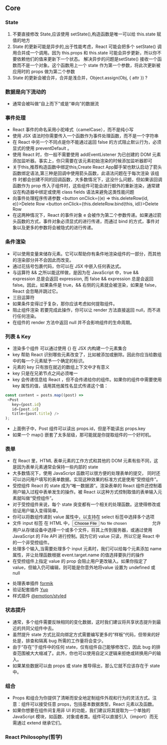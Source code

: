 ## Core

### State
  1. 不要直接修改 State,应该使用 setState(),构造函数是唯一可以给 this.state 赋值的地方
  2. State 的更新可能是异步的,出于性能考虑，React 可能会把多个 setState() 调用合并成一个调用。因为 this.props 和 this.state 可能会异步更新，所以你不要依赖他们的值来更新下一个状态。 
  解决异步的问题是setState() 接收一个函数而不是一个对象。这个函数用上一个 state 作为第一个参数，将此次更新被应用时的 props 做为第二个参数
  3. State 的更新会被合并，合并是浅合并，Object.assign(Obj, { attr }) ?

### 数据是向下流动的
  - 通常会被叫做“自上而下”或是“单向”的数据流

### 事件处理
  - React 事件的命名采用小驼峰式（camelCase），而不是纯小写
  - 使用 JSX 语法时你需要传入一个函数作为事件处理函数，而不是一个字符串
  - 在 React 中另一个不同点是你不能通过返回 false 的方式阻止默认行为，必须显式的使用 preventDefault 。
  - 使用 React 时，你一般不需要使用 addEventListener 为已创建的 DOM 元素添加监听器。事实上，你只需要在该元素初始渲染的时候添加监听器即可
  - 关于this,推荐构造函数中绑定this,Create React App脚手架也默认启动了箭头函数绑定语法,第三种是回调中使用箭头函数，此语法问题在于每次渲染 该组件 时都会创建不同的回调函数，大多数情况下，这没什么问题，但如果该回调函数作为 prop 传入子组件时，这些组件可能会进行额外的重新渲染，通常建议在构造器中绑定或使用 class fields 语法来避免这类性能问题
  - 向事件处理程序传递参数
  <button onClick={(e) => this.deleteRow(id, e)}>Delete Row</button>
  <button onClick={this.deleteRow.bind(this, id)}>Delete Row</button>
  - 在这两种情况下，React 的事件对象 e 会被作为第二个参数传递。如果通过箭头函数的方式，事件对象必须显式的进行传递，而通过 bind 的方式，事件对象以及更多的参数将会被隐式的进行传递。

### 条件渲染
  - 可以使用变量来储存元素。它可以帮助你有条件地渲染组件的一部分，而其他的渲染部分并不会因此而改变。
  - 通过花括号包裹代码，你可以在 JSX 中嵌入任何表达式。
  - 与运算符 && 之所以能这样做，是因为在 JavaScript 中，true && expression 总是会返回 expression, 而 false && expression 总是会返回 false。因此，如果条件是 true，&& 右侧的元素就会被渲染，如果是 false，React 会忽略并跳过它。
  - 三目运算符
  - 如果条件变得过于复杂，那你应该考虑如何提取组件。
  - 阻止组件渲染 若要完成此操作，你可以让 render 方法直接返回 null，而不进行任何渲染。
  - 在组件的 render 方法中返回 null 并不会影响组件的生命周期。

### 列表 & Key
 - 渲染多个组件 可以通过使用 {} 在 JSX 内构建一个元素集合
 - key 帮助 React 识别哪些元素改变了，比如被添加或删除。因此你应当给数组中的每一个元素赋予一个确定的标识。
 - 元素的 key 只有放在就近的数组上下文中才有意义
 - key 只是在兄弟节点之间必须唯一
 - key 会传递信息给 React ，但不会传递给你的组件。如果你的组件中需要使用 key 属性的值，请用其他属性名显式传递这个值：
 ``` javascript
 const content = posts.map((post) =>
  <Post
    key={post.id}
    id={post.id}
    title={post.title} />
 );
 ```
 - 上面例子中，Post 组件可以读出 props.id，但是不能读出 props.key
 - 如果一个 map() 嵌套了太多层级，那可能就是你提取组件的一个好时机。

### 表单
  - 在 React 里，HTML 表单元素的工作方式和其他的 DOM 元素有些不同，这是因为表单元素通常会保持一些内部的 state
  - 大多数情况下，使用 JavaScript 函数可以很方便的处理表单的提交， 同时还可以访问用户填写的表单数据。实现这种效果的标准方式是使用“受控组件”。
  - 受控组件 React 的 state 成为“唯一数据源”。渲染表单的 React 组件还控制着用户输入过程中表单发生的操作。被 React 以这种方式控制取值的表单输入元素就叫做“受控组件”。
  - 对于受控组件来说，每个 state 突变都有一个相关的处理函数。这使得修改或验证用户输入变得简单。
  - 你可以将数组传递到 value 属性中，以支持在 select 标签中选择多个选项
  - 文件 input 标签 在 HTML 中，<input type="file"> 允许用户从存储设备中选择一个或多个文件，将其上传到服务器，或通过使用 JavaScript 的 File API 进行控制。因为它的 value 只读，所以它是 React 中的一个非受控组件。
  - 处理多个输入,当需要处理多个 input 元素时，我们可以给每个元素添加 name 属性，并让处理函数根据 event.target.name 的值选择要执行的操作
  - 在受控组件上指定 value 的 prop 会阻止用户更改输入。如果你指定了 value，但输入仍可编辑，则可能是你意外地将value 设置为 undefined 或 null

  * 处理表单插件 [formik](https://jaredpalmer.com/formik/docs/overview#installation)
  * 验证配套插件 [Yup](https://www.npmjs.com/package/yup)
  * 样式插件 [@emotion/styled](https://www.npmjs.com/package/@emotion/styled)

### 状态提升
  - 通常，多个组件需要反映相同的变化数据，这时我们建议将共享状态提升到最近的共同父组件中去。
  - 虽然提升 state 方式比双向绑定方式需要编写更多的“样板”代码，但带来的好处是，排查和隔离 bug 所需的工作量将会变少。
  - 由于“存在”于组件中的任何 state，仅有组件自己能够修改它，因此 bug 的排查范围被大大缩减了。此外，你也可以使用自定义逻辑来拒绝或转换用户的输入。
  - 如果某些数据可以由 props 或 state 推导得出，那么它就不应该存在于 state 中。

### 组合
  - Props 和组合为你提供了清晰而安全地定制组件外观和行为的灵活方式。注意：组件可以接受任意 props，包括基本数据类型，React 元素以及函数。
  - 如果你想要在组件间复用非 UI 的功能，我们建议将其提取为一个单独的 JavaScript 模块，如函数、对象或者类。组件可以直接引入（import）而无需通过 extend 继承它们。

### React Philosophy(哲学)